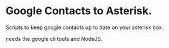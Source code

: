 # Google Contacts to Asterisk.

Scripts to keep google contacts up to date on your asterisk box.

needs the google cli tools and NodeJS.

